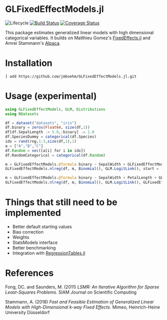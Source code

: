 # GLFixedEffectModels.jl

![Lifecycle](https://img.shields.io/badge/lifecycle-experimental-orange.svg)<!--
![Lifecycle](https://img.shields.io/badge/lifecycle-maturing-blue.svg)
![Lifecycle](https://img.shields.io/badge/lifecycle-stable-green.svg)
![Lifecycle](https://img.shields.io/badge/lifecycle-retired-orange.svg)
![Lifecycle](https://img.shields.io/badge/lifecycle-archived-red.svg)
![Lifecycle](https://img.shields.io/badge/lifecycle-dormant-blue.svg) -->
[![Build Status](https://travis-ci.org/jmboehm/GLFixedEffectModels.svg?branch=master)](https://travis-ci.org/jmboehm/GLFixedEffectModels.jl) [![Coverage Status](https://coveralls.io/repos/jmboehm/GLFixedEffectModels.jl/badge.svg?branch=master&service=github)](https://coveralls.io/github/jmboehm/GLFixedEffectModels.jl?branch=master)

This package estimates generalized linear models with high dimensional categorical variables. It builds on Matthieu Gomez's [FixedEffects.jl](https://github.com/matthieugomez/FixedEffects.jl) and Amrei Stammann's [Alpaca](https://github.com/amrei-stammann/alpaca).

# Installation

```
] add https://github.com/jmboehm/GLFixedEffectModels.jl.git
```

# Usage (experimental)

```julia
using GLFixedEffectModels, GLM, Distributions
using RDatasets

df = dataset("datasets", "iris")
df.binary = zeros(Float64, size(df,1))
df[df.SepalLength .> 5.0,:binary] .= 1.0
df.SpeciesDummy = categorical(df.Species)
idx = rand(rng,1:3,size(df,1),1)
a = ["A","B","C"]
df.Random = vec([a[i] for i in idx])
df.RandomCategorical = categorical(df.Random)

m = GLFixedEffectModels.@formula binary ~ SepalWidth + GLFixedEffectModels.fe(SpeciesDummy)
GLFixedEffectModels.nlreg(df, m, Binomial(), GLM.LogitLink(), start = [0.2] )

m = GLFixedEffectModels.@formula binary ~ SepalWidth + PetalLength + GLFixedEffectModels.fe(SpeciesDummy)
GLFixedEffectModels.nlreg(df, m, Binomial(), GLM.LogitLink(), GLFixedEffectModels.Vcov.cluster(:SpeciesDummy,:RandomCategorical) , start = [0.2, 0.2] )
```

# Things that still need to be implemented

- Better default starting values
- Bias correction
- Weights
- StatsModels interface
- Better benchmarking
- Integration with [RegressionTables.jl](https://github.com/jmboehm/RegressionTables.jl)

# References

Fong, DC. and Saunders, M. (2011) *LSMR: An Iterative Algorithm for Sparse Least-Squares Problems*.  SIAM Journal on Scientific Computing

Stammann, A. (2018) *Fast and Feasible Estimation of Generalized Linear Models with High-Dimensional k-way Fixed Effects*. Mimeo, Heinrich-Heine University Düsseldorf
